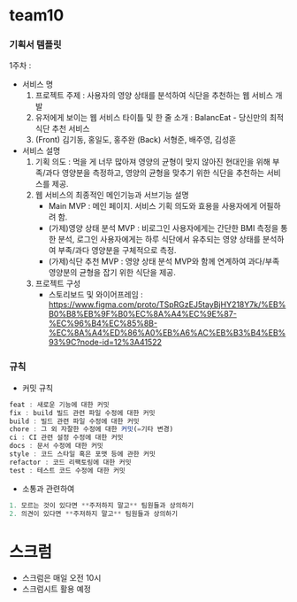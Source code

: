 # team10
### **기획서 템플릿**

1주차 : 
- 서비스 명
    1. 프로젝트 주제  :  사용자의 영양 상태를 분석하여 식단을 추천하는 웹 서비스 개발
    2. 유저에게 보이는 웹 서비스 타이틀 및 한 줄 소개 : BalancEat - 당신만의 최적 식단 추천 서비스 
    3. (Front) 김기동, 홍일도, 홍주완 (Back) 서형준, 배주영, 김성훈
- 서비스 설명
    1. 기획 의도 : 먹을 게 너무 많아져 영양의 균형이 맞지 않아진 현대인을 위해 부족/과다 영양분을 측정하고, 영양의 균형을 맞추기 위한 식단을 추천하는 서비스를 제공.
    2. 웹 서비스의 최종적인 메인기능과 서브기능 설명
        - Main MVP : 메인 페이지. 서비스 기획 의도와 효용을 사용자에게 어필하려 함.
        - (가제)영양 상태 분석 MVP : 비로그인 사용자에게는 간단한 BMI 측정을 통한 분석, 로그인 사용자에게는 하루 식단에서 유추되는 영양 상태를 분석하여 부족/과다 영양분을 구체적으로 측정.
        - (가제)식단 추천 MVP : 영양 상태 분석 MVP와 함께 연계하여 과다/부족 영양분의 균형을 잡기 위한 식단을 제공.
    3. 프로젝트 구성
        - 스토리보드 및 와이어프레임 : https://www.figma.com/proto/TSpRGzEJ5tayBjHY218Y7k/%EB%B0%B8%EB%9F%B0%EC%8A%A4%EC%9E%87-%EC%96%B4%EC%85%8B-%EC%8A%A4%ED%86%A0%EB%A6%AC%EB%B3%B4%EB%93%9C?node-id=12%3A41522

### 규칙

- 커밋 규칙

```jsx
feat : 새로운 기능에 대한 커밋 
fix : build 빌드 관련 파일 수정에 대한 커밋 
build : 빌드 관련 파일 수정에 대한 커밋 
chore : 그 외 자잘한 수정에 대한 커밋(=기타 변경) 
ci : CI 관련 설정 수정에 대한 커밋 
docs : 문서 수정에 대한 커밋 
style : 코드 스타일 혹은 포맷 등에 관한 커밋 
refactor : 코드 리팩토링에 대한 커밋 
test : 테스트 코드 수정에 대한 커밋
```

- 소통과 관련하여

```jsx
1. 모르는 것이 있다면 **주저하지 말고** 팀원들과 상의하기
2. 의견이 있다면 **주저하지 말고** 팀원들과 상의하기
```

# 스크럼

- 스크럼은 매일 오전 10시
- 스크럼시트 활용 예정
